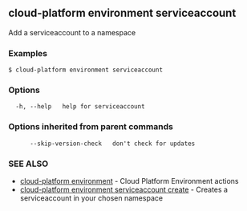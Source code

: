 ## cloud-platform environment serviceaccount

Add a serviceaccount to a namespace

### Examples

```
$ cloud-platform environment serviceaccount

```

### Options

```
  -h, --help   help for serviceaccount
```

### Options inherited from parent commands

```
      --skip-version-check   don't check for updates
```

### SEE ALSO

* [cloud-platform environment](cloud-platform_environment.md)	 - Cloud Platform Environment actions
* [cloud-platform environment serviceaccount create](cloud-platform_environment_serviceaccount_create.md)	 - Creates a serviceaccount in your chosen namespace

